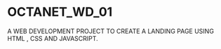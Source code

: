 # OCTANET_WD_01
A WEB DEVELOPMENT PROJECT TO CREATE A LANDING PAGE USING HTML , CSS AND JAVASCRIPT.
